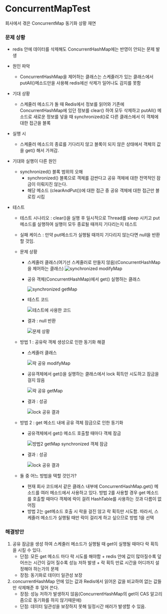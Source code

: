 # ConcurrentMapTest
회사에서 겪은 ConcurrentMap 동기화 상황 재연

### 문제 상황
+ redis 안에 데이터를 삭제해도 ConcurrentHashMap에는 반영이 안되는 문제 발생
+ 원인 파악
  + ConcurrentHashMap을 제어하는 클래스는 스케줄러가 있는 클래스에서 putAll()메소드만을 사용해 redis에선 삭제가 일어나도 감지를 못함
+ 기대 상황
  + 스케줄러 메소드가 돌 때 Redis에서 정보를 읽어와 기존에 ConcurrentHashMap에 있던 정보를 clear() 하여 모두 삭제하고 
putAll() 메소드로 새로운 정보를 넣을 때 synchronized()로 다른 클래스에서 이 객체에 대한 접근을 블록 
+ 실행 시
  + 스케줄러 메소드의 종료를 기다리지 않고 블록이 되지 않은 상태에서 객체의 값을 get() 해서 가져감.
+ 기대와 실행이 다른 원인
  + synchronized() 블록 범위의 오해
    + synchronized() 블록으로 객체를 감싼다고 공유 객체에 대한 전역적인 잠금이 이뤄지진 않는다.
    + 해당 메소드 (clearAndPut())에 대한 접근 중 공유 객체에 대한 접근만 블로킹 시킴

+ 테스트
  + 테스트 시나리오 : clear()을 실행 후 일시적으로 Thread를 sleep 시키고 put 메소드를 실행하여 실행이 모두 종료될 때까지 기다리는지 테스트
  + 실패 케이스 : 만약 put메소드가 실행될 때까지 기다리지 않는다면 null을 반환할 것임.
  + 문제 상황
    + 스케줄러 클래스(여기선 스케줄러로 만들지 않음)(ConcurrentHashMap을 제어하는 클래스)
      ![synchronized modifyMap](https://github.com/jwp345/ConcurrentMapTest/assets/35333297/155849e5-be03-4b3d-a4c9-6d60a3bcc184)
    
    + 공유 객체(ConcurrentHashMap)에서 get() 실행하는 클래스
      
       ![synchronized getMap](https://github.com/jwp345/ConcurrentMapTest/assets/35333297/60dd57f1-0b48-42f6-ad48-c5b1fadb249d)
    + 테스트 코드
   
      ![테스트에 사용한 코드](https://github.com/jwp345/ConcurrentMapTest/assets/35333297/f978f2c0-6cad-46c2-9807-6120704f5dee)

    + 결과 : null 반환
   
      ![문제 상황](https://github.com/jwp345/ConcurrentMapTest/assets/35333297/7fd469c3-d2fd-449e-88db-321a4b9d87fe)
      
  + 방법 1 : 공유락 객체 생성으로 인한 동기화 해결
    + 스케줄러 클래스
      
      ![락 공유 modifyMap](https://github.com/jwp345/ConcurrentMapTest/assets/35333297/ca1ec90b-68c7-4bed-824c-d41002f15a8a)

    + 공유객체에서 get()을 실행하는 클래스에서 lock 획득만 시도하고 잠금을 걸지 않음
   
      ![락 공유 getMap](https://github.com/jwp345/ConcurrentMapTest/assets/35333297/f146fc8f-ed3a-441b-9d92-f972c8608994)

    + 결과 : 성공
   
      ![lock 공유 결과](https://github.com/jwp345/ConcurrentMapTest/assets/35333297/f4e65e63-97fc-4f53-ac91-82c5be10275b)

  + 방법 2 : get 메소드 내에 공유 객체 잠금으로 인한 동기화
    + 공유객체에서 get() 메소드 호출할 때마다 객체 잠금
      
      ![방법2 getMap synchronized 객체 잠금](https://github.com/jwp345/ConcurrentMapTest/assets/35333297/b1f349a3-5b55-4fdb-9416-6367b11730ee)
    + 결과 : 성공
   
      ![lock 공유 결과](https://github.com/jwp345/ConcurrentMapTest/assets/35333297/f4e65e63-97fc-4f53-ac91-82c5be10275b)

  + 둘 중 어느 방법을 택할 것인가?
      + 현재 회사 코드에서 같은 클래스 내부에 ConcurrentHashMap.get() 메소드를 여러 메소드에서 사용하고 있다. 방법 2를 사용할 경우 get 메소드를 호출할 때마다 객체에 락이 걸려 HashTable를 사용하는 것과 다름이 없어짐
      + 방법 2는 get메소드 호출 시 락을 걸진 않고 락 획득만 시도함. 따라서, 스케줄러 메소드가 실행될 때만 락이 걸리게 하고 싶으므로 방법 1을 선택

### 해결방안
1. 공유 잠금을 생성 하여 스케줄러 메소드가 실행될 때 get이 실행될 때마다 락 획득을 시킬 수 있다.
   + 단점: 모든 get 메소드 마다 락 시도를 해야함 + redis 안에 값이 많아질수록 덮어쓰는 시간이 길어 질수록 성능 저하 발생 + 락 획득 만료 시간을 어디까지 설정해야 하는가의 문제
   + 장점: 동기화로 데이터 일관성 보장
2. concurrentHashMap 안에 있는 값과 Redis에서 읽어온 값을 비교하여 없는 값들만 삭제해준 후 덮어 쓴다.
   + 장점: 성능 저하가 발생하지 않음(ConcurrentHashMap의 get이 CAS 알고리즘으로 동기화를 하지 않기때문에)
   + 단점: 데이터 일관성을 보장하지 못해 일정시간 에러가 발생할 수 있음.
